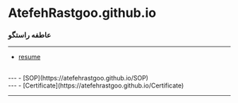 # AtefehRastgoo.github.io

###  عاطفه راستگو
 
---
- [resume](https://atefehrastgoo.github.io/)
<br>
---
- [SOP](https://atefehrastgoo.github.io/SOP)
<br>
---
- [Certificate](https://atefehrastgoo.github.io/Certificate)

------------------
